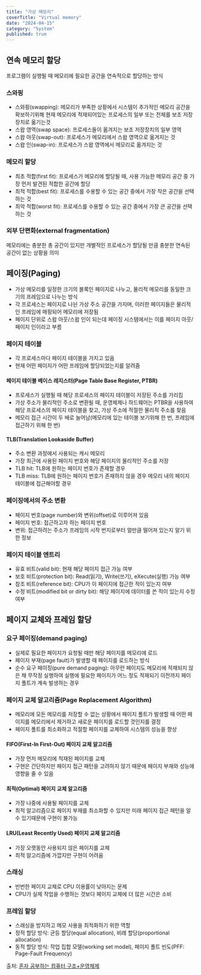 ```yaml
---
title: "가상 메모리"
coverTitle: "Virtual memory"
date: "2024-04-15"
category: "System"
published: true
---
```


## 연속 메모리 할당

프로그램이 실행될 때 메모리에 필요한 공간을 연속적으로 할당하는 방식

### 스와핑

- 스와핑(swapping): 메모리가 부족한 상황에서 시스템이 추가적인 메모리 공간을 확보하기위해 현재 메모리에 적재되어있는 프로세스의 일부 또는 전체를 보조 저장장치로 옮기는것
- 스왑 영역(swap space): 프로세스들이 옮겨지는 보조 저장장치의 일부 영역
- 스왑 아웃(swap-out): 프로세스가 메모리에서 스왑 영역으로 옮겨지는 것
- 스왑 인(swap-in): 프로세스가 스왑 영역에서 메모리로 옮겨지는 것

### 메모리 할당

- 최초 적합(first fit): 프로세스가 메모리에 할당될 때, 사용 가능한 메모리 공간 중 가장 먼저 발견된 적합한 공간에 할당
- 최적 적합(best fit): 프로세스를 수용할 수 있는 공간 중에서 가장 작은 공간을 선택하는 것
- 최악 적합(worst fit): 프로세스를 수용할 수 있는 공간 중에서 가장 큰 공간을 선택하는 것

### 외부 단편화(external fragmentation)

메모리에는 충분한 총 공간이 있지만 개별적인 프로세스가 할당될 만큼 충분한 연속된 공간이 없는 상황을 의미

## 페이징(Paging)

- 가상 메모리를 일정한 크기의 블록인 페이지로 나누고, 물리적 메모리를 동일한 크기의 프레임으로 나누는 방식
- 각 프로세스는 페이지로 나뉜 가상 주소 공간을 가지며, 이러한 페이지들은 물리적인 프레임에 매핑되어 메모리에 저장됨
- 페이지 단위로 스왑 아웃/스왑 인이 되는데 페이징 시스템에서는 이를 페이지 아웃/페이지 인이라고 부름

### 페이지 테이블

- 각 프로세스마다 페이지 테이블을 가지고 있음
- 현재 어떤 페이지가 어떤 프레임에 할당되었는지를 알려줌

#### 페이지 테이블 베이스 레지스터(Page Table Base Register, PTBR)

- 프로세스가 실행될 때 해당 프로세스의 페이지 테이블이 저장된 주소를 가리킴
- 가상 주소가 물리적인 주소로 변환될 때, 운영체제나 하드웨어는 PTBR을 사용하여 해당 프로세스의 페이지 테이블을 찾고, 가상 주소에 적절한 물리적 주소를 찾음
- 메모리 접근 시간이 두 배로 늘어남(메모리에 있는 테이블 보기위해 한 번, 프레임에 접근하기 위해 한 번)

#### TLB(Translation Lookaside Buffer)

- 주소 변환 과정에서 사용되는 캐시 메모리
- 가장 최근에 사용된 페이지 번호와 해당 페이지의 물리적인 주소를 저장
- TLB hit: TLB에 원하는 페이지 번호가 존재할 경우
- TLB miss: TLB에 원하는 페이지 번호가 존재하지 않을 경우 메모리 내의 페이지 테이블에 접근해야할 경우

### 페이징에서의 주소 변환

- 페이지 번호(page number)와 변위(offset)로 이루어져 있음
- 페이지 번호: 접근하고자 하는 페이지 번호
- 변위: 접근하려는 주소가 프레임의 시작 번지로부터 얼만큼 떨어져 있는지 알기 위한 정보

### 페이지 테이블 엔트리

- 유효 비트(valid bit): 현재 해당 페이지 접근 가능 여부
- 보호 비트(protection bit): Read(읽기), Write(쓰기), eXecute(실행) 가능 여부
- 참조 비트(reference bit): CPU가 이 페이지에 접근한 적이 있는지 여부
- 수정 비트(modified bit or dirty bit): 해당 페이지에 데이터를 쓴 적이 있는지 수정 여부

## 페이지 교체와 프레임 할당

### 요구 페이징(demand paging)

- 실제로 필요한 페이지가 요청될 때만 해당 페이지를 메모리에 로드
- 페이지 부재(page fault)가 발생할 때 페이지를 로드하는 방식
- 순수 요구 페이징(pure demand paging): 아무런 페이지도 메모리에 적재되지 않은 채 무작정 실행하여 실행에 필요한 페이지가 어느 정도 적재되기 이전까지 페이지 폴트가 계속 발생하는 경우

### 페이지 교체 알고리즘(Page Replacement Algorithm)

- 메모리에 모든 메모리를 저장할 수 없는 상황에서 페이지 폴트가 발생할 때 어떤 페이지를 메모리에서 제거하고 새로운 페이지를 로드할 것인지를 결정
- 페이지 폴트를 최소화하고 적절할 페이지를 교체하여 시스템의 성능을 향상

#### FIFO(First-In First-Out) 페이지 교체 알고리즘

- 가장 먼저 메모리에 적재된 페이지를 교체
- 구현은 간단하지만 페이지 접근 패턴을 고려하지 않기 때문에 페이지 부재와 성능에 영향을 줄 수 있음

#### 최적(Optimal) 페이지 교체 알고리즘

- 가장 나중에 사용될 페이지를 교체
- 최적 알고리즘으로 페이지 부재를 최소화할 수 있지만 미래 페이지 접근 패턴을 알 수 있기때문에 구현이 불가능

#### LRU(Least Recently Used) 페이지 교체 알고리즘

- 가장 오랫동안 사용되지 않은 페이지를 교체
- 최적 알고리즘에 가깝지만 구현이 어려움

### 스래싱

- 빈번한 페이지 교체로 CPU 이용률이 낮아지는 문제
- CPU가 실제 작업을 수행하는 것보다 페이지 교체에 더 많은 시간은 소비

### 프레임 할당

- 스래싱을 방지하고 메모 사용을 최적화하기 위한 역할
- 정적 할당 방식: 균등 할당(equal allocation), 비례 할당(proportional allocation)
- 동적 할당 방식: 작업 집합 모델(working set model), 페이지 폴트 빈도(PFF: Page-Fault Frequency)

출처:
[혼자 공부하는 컴퓨터 구조+운영체제](https://product.kyobobook.co.kr/detail/S000061584886?utm_source=google&utm_medium=cpc&utm_campaign=googleSearch&gad_source=1&gclid=Cj0KCQiAzoeuBhDqARIsAMdH14GeU5OJpwRGzE6DkX9i8xKc7p7iwKsF0GbC_P-pP-GccWSHKRkKmJ4aAtbTEALw_wcB)
